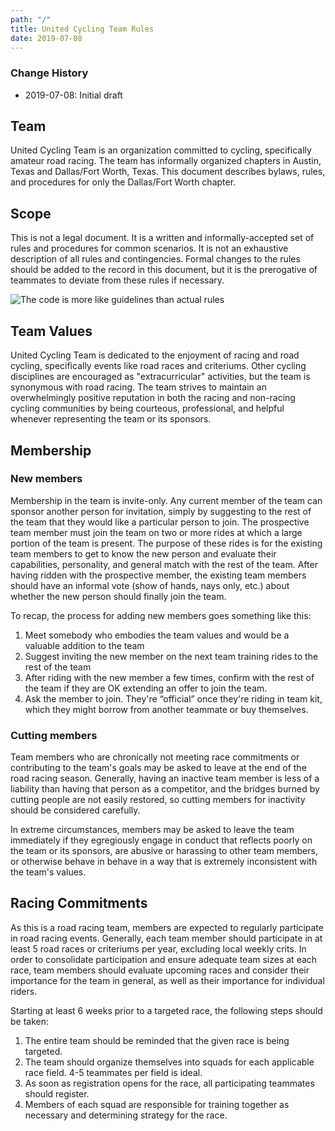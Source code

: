 ```yaml
---
path: "/"
title: United Cycling Team Rules
date: 2019-07-08
---
```


### Change History

- 2019-07-08: Initial draft

## Team

United Cycling Team is an organization committed to cycling, specifically amateur road racing. The team has informally organized chapters in Austin, Texas and Dallas/Fort Worth, Texas. This document describes bylaws, rules, and procedures for only the Dallas/Fort Worth chapter.

## Scope

This is not a legal document. It is a written and informally-accepted set of rules and procedures for common scenarios. It is not an exhaustive description of all rules and contingencies. Formal changes to the rules should be added to the record in this document, but it is the prerogative of teammates to deviate from these rules if necessary.

![The code is more like guidelines than actual rules](https://i.imgur.com/nKpTa0g.jpg)

## Team Values

United Cycling Team is dedicated to the enjoyment of racing and road cycling, specifically events like road races and criteriums. Other cycling disciplines are encouraged as "extracurricular" activities, but the team is synonymous with road racing. The team strives to maintain an overwhelmingly positive reputation in both the racing and non-racing cycling communities by being courteous, professional, and helpful whenever representing the team or its sponsors.

## Membership

### New members

Membership in the team is invite-only. Any current member of the team can sponsor another person for invitation, simply by suggesting to the rest of the team that they would like a particular person to join. The prospective team member must join the team on two or more rides at which a large portion of the team is present. The purpose of these rides is for the existing team members to get to know the new person and evaluate their capabilities, personality, and general match with the rest of the team. After having ridden with the prospective member, the existing team members should have an informal vote (show of hands, nays only, etc.) about whether the new person should finally join the team.

To recap, the process for adding new members goes something like this:

1. Meet somebody who embodies the team values and would be a valuable addition to the team
1. Suggest inviting the new member on the next team training rides to the rest of the team
1. After riding with the new member a few times, confirm with the rest of the team if they are OK extending an offer to join the team.
1. Ask the member to join. They're “official” once they're riding in team kit, which they might borrow from another teammate or buy themselves.

### Cutting members

Team members who are chronically not meeting race commitments or contributing to the team's goals may be asked to leave at the end of the road racing season. Generally, having an inactive team member is less of a liability than having that person as a competitor, and the bridges burned by cutting people are not easily restored, so cutting members for inactivity should be considered carefully.

In extreme circumstances, members may be asked to leave the team immediately if they egregiously engage in conduct that reflects poorly on the team or its sponsors, are abusive or harassing to other team members, or otherwise behave in behave in a way that is extremely inconsistent with the team's values.

## Racing Commitments

As this is a road racing team, members are expected to regularly participate in road racing events. Generally, each team member should participate in at least 5 road races or criteriums per year, excluding local weekly crits. In order to consolidate participation and ensure adequate team sizes at each race, team members should evaluate upcoming races and consider their importance for the team in general, as well as their importance for individual riders.

Starting at least 6 weeks prior to a targeted race, the following steps should be taken:

1. The entire team should be reminded that the given race is being targeted.
1. The team should organize themselves into squads for each applicable race field. 4-5 teammates per field is ideal.
1. As soon as registration opens for the race, all participating teammates should register.
1. Members of each squad are responsible for training together as necessary and determining strategy for the race.